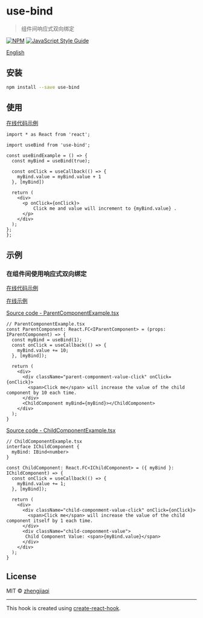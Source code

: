 # use-bind

> 组件间响应式双向绑定

[![NPM](https://img.shields.io/npm/v/use-defer.svg)](https://www.npmjs.com/package/use-bind) [![JavaScript Style Guide](https://img.shields.io/badge/code_style-standard-brightgreen.svg)](https://standardjs.com)

[English](README.md)

## 安装

```bash
npm install --save use-bind
```

## 使用
[在线代码示例](https://codesandbox.io/s/use-bind-vmqm9?file=/src/ParentComponentExample.tsx)

```tsx
import * as React from 'react';

import useBind from 'use-bind';

const useBindExample = () => {
  const myBind = useBind(true);

  const onClick = useCallback(() => {
    myBind.value = myBind.value + 1
  }, [myBind])

  return (
    <div>
      <p onClick={onClick}>
          Click me and value will increment to {myBind.value} .
      </p>
    </div>
  );
};
};
```

## 示例

### 在组件间使用响应式双向绑定
[在线代码示例](https://codesandbox.io/s/use-bind-vmqm9?file=/src/ParentComponentExample.tsx)

[在线示例](https://zhengjiaqi.github.io/use-bind/)

[Source code - ParentComponentExample.tsx](https://github.com/zhengjiaqi/use-bind/blob/master/example/src/ParentComponentExample.tsx)

```tsx
// ParentComponentExample.tsx
const ParentComponent: React.FC<IParentComponent> = (props: IParentComponent) => {
  const myBind = useBind(1);
  const onClick = useCallback(() => {
    myBind.value += 10;
  }, [myBind]);

  return (
    <div>
      <div className="parent-componment-value-click" onClick={onClick}>
        <span>Click me</span> will increase the value of the child component by 10 each time.
      </div>
      <ChildComponent myBind={myBind}></ChildComponent>
    </div>
  );
}
```

[Source code - ChildComponentExample.tsx](https://github.com/zhengjiaqi/use-bind/blob/master/example/src/ChildComponentExample.tsx)

```tsx
// ChildComponentExample.tsx
interface IChildComponent {
  myBind: IBind<number>
}

const ChildComponent: React.FC<IChildComponent> = ({ myBind }: IChildComponent) => {
  const onClick = useCallback(() => {
    myBind.value += 1;
  }, [myBind]);

  return (
    <div>
      <div className="child-componment-value-click" onClick={onClick}>
        <span>Click me</span> will increase the value of the child component itself by 1 each time.
      </div>
      <div className="child-componment-value">
       Child Component Value: <span>{myBind.value}</span>
      </div>
    </div>
  );
}
```

## License

MIT © [zhengjiaqi](https://github.com/zhengjiaqi)

---

This hook is created using [create-react-hook](https://github.com/hermanya/create-react-hook).
